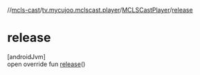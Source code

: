 //[mcls-cast](../../../index.md)/[tv.mycujoo.mclscast.player](../index.md)/[MCLSCastPlayer](index.md)/[release](release.md)

# release

[androidJvm]\
open override fun [release](release.md)()
